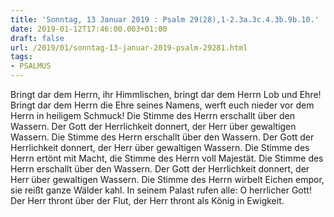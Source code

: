 ```yaml
---
title: 'Sonntag, 13 Januar 2019 : Psalm 29(28),1-2.3a.3c.4.3b.9b.10.'
date: 2019-01-12T17:46:00.003+01:00
draft: false
url: /2019/01/sonntag-13-januar-2019-psalm-29281.html
tags: 
- PSALMUS
---
```


Bringt dar dem Herrn, ihr Himmlischen, bringt dar dem Herrn Lob und Ehre! Bringt dar dem Herrn die Ehre seines Namens, werft euch nieder vor dem Herrn in heiligem Schmuck! Die Stimme des Herrn erschallt über den Wassern. Der Gott der Herrlichkeit donnert, der Herr über gewaltigen Wassern. Die Stimme des Herrn erschallt über den Wassern. Der Gott der Herrlichkeit donnert, der Herr über gewaltigen Wassern. Die Stimme des Herrn ertönt mit Macht, die Stimme des Herrn voll Majestät. Die Stimme des Herrn erschallt über den Wassern. Der Gott der Herrlichkeit donnert, der Herr über gewaltigen Wassern. Die Stimme des Herrn wirbelt Eichen empor, sie reißt ganze Wälder kahl. In seinem Palast rufen alle: O herrlicher Gott! Der Herr thront über der Flut, der Herr thront als König in Ewigkeit.